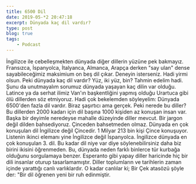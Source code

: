 ```yaml
---
title: 6500 Dil
date: 2019-05-*2 20:47:18
excerpt: Dünyada kaç dil vardır?
type: post
blog: true
tags:
    - Podcast
---
```




İngilizce ile cebelleşmekten dünyada diğer dillerin yüzüne pek bakmayız. Fransızca, İspanyolca, İtalyanca, Almanca, Arapça derken "say ulan" dense sayabileceğimiz maksimium on beş dil çıkar. Deneyin isterseniz. Hadi yirmi olsun. Peki dünyada kaç dil vardır? Yüz, iki yüz, bin? Tahmin edelim hadi. Şunu da unutmayalım sorumuz dünyada yaşayan kaç dilin var olduğu. Latince ya da serhat ilimiz Van'ın başkentliğini yapmış olduğu Urartuca gibi ölü dillerden söz etmiyoruz.  Hadi çok bekelemden söyleyelim: Dünyada 6500'den fazla dil vardır. Biraz şaşırtıcı ama gerçek. Peki nerede bu diller? Bu dillerden 2000 kadarı için dil başına 1000 kişiden az konuşan insan var. Başka bir deyimle neredeyse mahalle düzeyinde diller mevcut. Bir jargon değil dilden bahsediyoruz. Çinceden bahsetmeden olmaz. Dünyada en çok konuşulan dil İngilizce değil Çincedir. 1 Milyar 213 bin kişi Çince konuşuyor. Listenin ikinci elemanı yine İngilizce değil İspanyolca. İngilizce dünyada en çok konuşulan 3. dil. Bu kadar dil niye var diye söylenebilirsiniz daha biz birini ikisini öğrenmeden. Bu, dünyada neden farklı binlerce tür kurbağa olduğunu sorgulamaya benzer. Esperanto gibi yapay diller haricinde hiç bir dili insanlar oturup tasarlamamıştır. Diller toplumların ve tarihlerin zaman içinde yarattığı canlı varlıklardır. O kadar canlılar ki; Bir Çek atasözü şöyle der: "Bir dil öğrenen yeni bir ruh edinmiştir.
